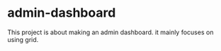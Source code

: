 # admin-dashboard
This project is about making an admin dashboard.
it mainly focuses on using grid.

